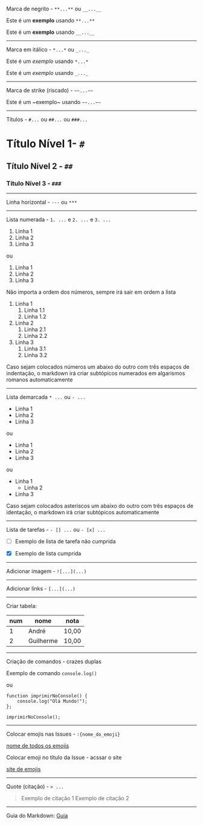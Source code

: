 Marca de negrito - `**...**` ou `__...__`

Este é um **exemplo** usando `**...**`

Este é um **exemplo** usando `__...__`

---

Marca em itálico - `*...*` ou `_..._`

Este é um _exemplo_ usando `*...*`

Este é um _exemplo_ usando `_..._`

---

Marca de strike (riscado) - `~~...~~`

Este é um ~exemplo~ usando `~~...~~`

---

Títulos - `#...` ou `##...` ou `###...`

# Título Nível 1- `#`

## Título Nível 2 - `##`

### Título Nível 3 - `###`

---

Linha horizontal - `---` ou `***`

---

Lista numerada - `1. ...` e `2. ...` e `3. ...`

1.  Linha 1
2.  Linha 2
3.  Linha 3

ou

1. Linha 1
9. Linha 2
4. Linha 3

Não importa a ordem dos números, sempre irá sair em ordem a lista

1. Linha 1
   1. Linha 1.1
   2. Linha 1.2
2. Linha 2
   1. Linha 2.1
   2. Linha 2.2
3. Linha 3
   1. Linha 3.1
   2. Linha 3.2

Caso sejam colocados números um abaixo do outro com três espaços de indentação, o markdown irá criar subtópicos numerados em algarismos romanos automaticamente

---

Lista demarcada `* ...` ou `- ...`

* Linha 1
* Linha 2
* Linha 3

ou

- Linha 1
- Linha 2
- Linha 3

ou

* Linha 1
   * Linha 2
* Linha 3
  
Caso sejam colocados asteriscos um abaixo do outro com três espaços de identação, o markdown irá criar subtópicos automaticamente

---

Lista de tarefas - `- [] ...` ou `- [x] ...`

- [ ] Exemplo de lista de tarefa não cumprida

- [x] Exemplo de lista cumprida

---

Adicionar imagem - `![...](...)`

---

Adicionar links - `[...](...)`

---

Criar tabela:

num | nome | nota
--- | --- | ---
1 | André | 10,00
2 | Guilherme | 10,00

---

Criação de comandos - crazes duplas

Exemplo de comando `console.log()`

ou

```
function imprimirNoConsole() {
    console.log("Olá Mundo!");
};

imprimirNoConsole();
```

---

Colocar emojis nas Issues - `:{nome_do_emoji}`

[nome de todos os emojis](https://github.com/ikatyang/emoji-cheat-sheet)

Colocar emoji no título da Issue - acssar o site

[site de emojis](https://emojipedia.org/)

---

Quote (citação) - `> ...`
> Exemplo de citação 1
> Exemplo de citação 2

---

Guia do Markdown:
[Guia](https://github.com/gustavoguanabara/git-github/blob/master/manuais-PDF/guia-markdown.pdf)
